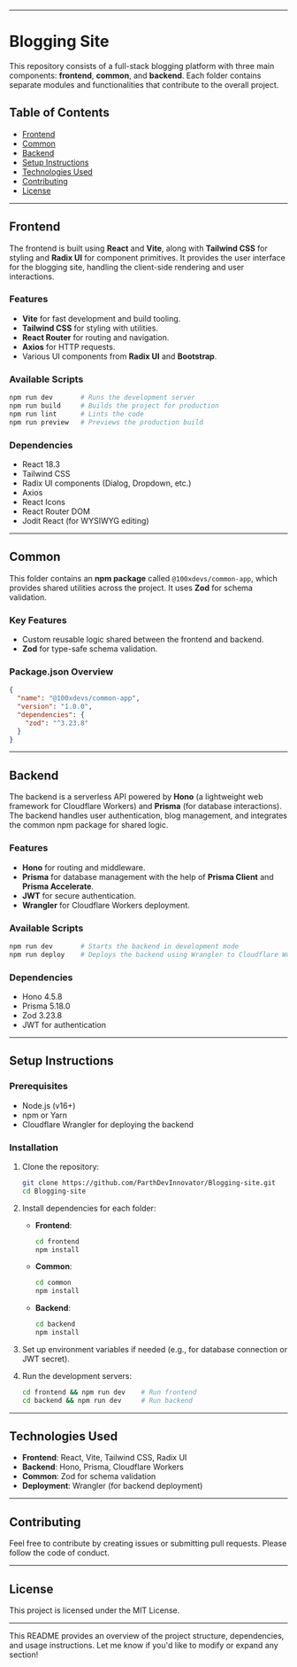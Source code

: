 

---

# Blogging Site

This repository consists of a full-stack blogging platform with three main components: **frontend**, **common**, and **backend**. Each folder contains separate modules and functionalities that contribute to the overall project.

## Table of Contents

- [Frontend](#frontend)
- [Common](#common)
- [Backend](#backend)
- [Setup Instructions](#setup-instructions)
- [Technologies Used](#technologies-used)
- [Contributing](#contributing)
- [License](#license)

---

## Frontend

The frontend is built using **React** and **Vite**, along with **Tailwind CSS** for styling and **Radix UI** for component primitives. It provides the user interface for the blogging site, handling the client-side rendering and user interactions.

### Features
- **Vite** for fast development and build tooling.
- **Tailwind CSS** for styling with utilities.
- **React Router** for routing and navigation.
- **Axios** for HTTP requests.
- Various UI components from **Radix UI** and **Bootstrap**.

### Available Scripts
```bash
npm run dev       # Runs the development server
npm run build     # Builds the project for production
npm run lint      # Lints the code
npm run preview   # Previews the production build
```

### Dependencies
- React 18.3
- Tailwind CSS
- Radix UI components (Dialog, Dropdown, etc.)
- Axios
- React Icons
- React Router DOM
- Jodit React (for WYSIWYG editing)

---

## Common

This folder contains an **npm package** called `@100xdevs/common-app`, which provides shared utilities across the project. It uses **Zod** for schema validation.

### Key Features
- Custom reusable logic shared between the frontend and backend.
- **Zod** for type-safe schema validation.

### Package.json Overview
```json
{
  "name": "@100xdevs/common-app",
  "version": "1.0.0",
  "dependencies": {
    "zod": "^3.23.8"
  }
}
```

---

## Backend

The backend is a serverless API powered by **Hono** (a lightweight web framework for Cloudflare Workers) and **Prisma** (for database interactions). The backend handles user authentication, blog management, and integrates the common npm package for shared logic.

### Features
- **Hono** for routing and middleware.
- **Prisma** for database management with the help of **Prisma Client** and **Prisma Accelerate**.
- **JWT** for secure authentication.
- **Wrangler** for Cloudflare Workers deployment.

### Available Scripts
```bash
npm run dev       # Starts the backend in development mode
npm run deploy    # Deploys the backend using Wrangler to Cloudflare Workers
```

### Dependencies
- Hono 4.5.8
- Prisma 5.18.0
- Zod 3.23.8
- JWT for authentication

---

## Setup Instructions

### Prerequisites
- Node.js (v16+)
- npm or Yarn
- Cloudflare Wrangler for deploying the backend

### Installation
1. Clone the repository:
   ```bash
   git clone https://github.com/ParthDevInnovator/Blogging-site.git
   cd Blogging-site
   ```

2. Install dependencies for each folder:

   - **Frontend**:
     ```bash
     cd frontend
     npm install
     ```

   - **Common**:
     ```bash
     cd common
     npm install
     ```

   - **Backend**:
     ```bash
     cd backend
     npm install
     ```

3. Set up environment variables if needed (e.g., for database connection or JWT secret).

4. Run the development servers:
   ```bash
   cd frontend && npm run dev    # Run frontend
   cd backend && npm run dev     # Run backend
   ```

---

## Technologies Used

- **Frontend**: React, Vite, Tailwind CSS, Radix UI
- **Backend**: Hono, Prisma, Cloudflare Workers
- **Common**: Zod for schema validation
- **Deployment**: Wrangler (for backend deployment)

---

## Contributing

Feel free to contribute by creating issues or submitting pull requests. Please follow the code of conduct.

---

## License

This project is licensed under the MIT License.

---

This README provides an overview of the project structure, dependencies, and usage instructions. Let me know if you'd like to modify or expand any section!
